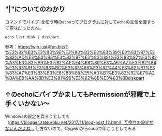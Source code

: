 ## "|"についてのわかり
コマンドでパイプ`|`を使う時の`echo`ってプログラムに対して`echo`の文章を渡すって意味だったのね。
```
echo list disk | diskpart
```
参考：https://win.just4fun.biz/?%E3%82%B3%E3%83%9E%E3%83%B3%E3%83%89%E3%83%97%E3%83%AD%E3%83%B3%E3%83%97%E3%83%88/%E3%83%87%E3%82%A3%E3%82%B9%E3%82%AF%E4%B8%80%E8%A6%A7%E3%82%84%E3%83%91%E3%83%BC%E3%83%86%E3%82%A4%E3%82%B7%E3%83%A7%E3%83%B3%E6%83%85%E5%A0%B1%E3%82%92%E7%A2%BA%E8%AA%8D%E3%81%99%E3%82%8B%E3%83%BBdiskpart

## ↑のechoにパイプかましてもPermissionが邪魔で上手くいかない～
Windowsの設定を弄ろうとしても（https://blogger.zatsuroku.net/2017/11/blog-post_12.html）互換性の設定がないんだよね…
仕方ないので、Cygwinからsudoで叩こうとしてみる
